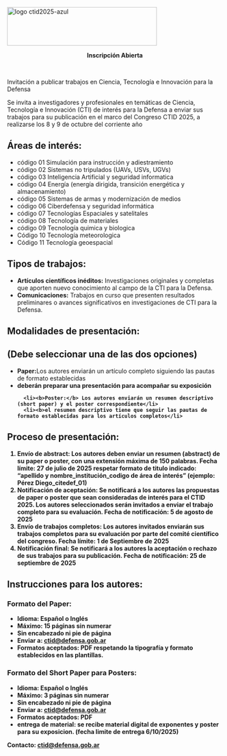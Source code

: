 

<img width="350" height="90" alt="logo ctid2025-azul" src="https://github.com/user-attachments/assets/bc7142c7-8728-4b56-9302-046f407d130f" />


<br>
<p align="center"> <strong> Inscripción Abierta </strong> </p>
                   <br>
<p>Invitación a publicar trabajos en Ciencia, Tecnología e Innovación para la Defensa</p>
<p>Se invita a investigadores y profesionales en temáticas de Ciencia, Tecnología e Innovación (CTI) de interés para la Defensa a enviar sus trabajos para su publicación en el marco del Congreso CTID 2025, a realizarse los 8 y 9 de octubre del corriente año</p>
           
<h2>Áreas de interés:</h2>
<ul>
<li>	código  01 Simulación para instrucción y adiestramiento </li>
<li>	código  02 Sistemas no tripulados (UAVs, USVs, UGVs)</li>
<li>	código  03 Inteligencia Artificial y seguridad informatica</li>
<li>	código  04 Energía (energía dirigida, transición energética y almacenamiento)</li>
<li>	código  05 Sistemas de armas y modernización de medios</li>
<li>	código  06 Ciberdefensa y seguridad informática </li>
<li>	código  07 Tecnologías Espaciales y satelitales </li>
<li>  código  08 Tecnología de materiales </li>
<li>  código  09 Tecnología quimica y biologica</li>
<li>  Código  10 Tecnología meteorologica</li>
<li>  Código  11 Tecnología geoespacial</li>
</ul>

<h2>Tipos de trabajos:</h2>
<ul>
    <li><b>Artículos científicos inéditos:</b> Investigaciones originales y completas que aporten nuevo conocimiento al campo de la CTI para la Defensa.</li>
    <li><b>Comunicaciones:</b> Trabajos en curso que presenten resultados preliminares o avances significativos en investigaciones de CTI para la Defensa.</li>
</ul>

<h2>Modalidades de presentación:</h2>

<h2>(Debe seleccionar una de las dos opciones)</h2>
<ul>
   
<li><b>Paper:</b>Los autores enviarán un artículo completo siguiendo las pautas de formato establecidas</li>
       <li><b>deberán preparar una presentación para acompañar su exposición</li>
    
      <li><b>Poster:</b> Los autores enviarán un resumen descriptivo (short paper) y el poster correspondiente</li>
      <li><b>el resumen descriptivo tiene que seguir las pautas de formato establecidas para los artículos completos</li>
</ul>

<h2>Proceso de presentación:</h2>
<ol>
    <li><b>Envío de abstract:</b> Los autores deben enviar un resumen (abstract) de su paper o poster, con una extensión máxima de 150 palabras. <b>Fecha límite:</b><b> 27 de julio de 2025 respetar formato de titulo indicado: “apellido y nombre_institución_codigo de área de interés” (ejemplo: Pérez Diego_citedef_01) </b></li>
    <li><b>Notificación de aceptación:</b> Se notificará a los autores las propuestas de paper o poster que sean consideradas de interés para el CTID 2025. Los autores seleccionados serán invitados a enviar el trabajo completo para su evaluación. <b>Fecha de notificación:</b> 5 de agosto de 2025</li>
    <li><b>Envío de trabajos completos:</b> Los autores invitados enviarán sus trabajos completos para su evaluación por parte del comité científico del congreso. <b>Fecha límite:</b> 1 de Septiembre de 2025</li>
    <li><b>Notificación final:</b> Se notificará a los autores la aceptación o rechazo de sus trabajos para su publicación. <b>Fecha de notificación:</b> 25 de septiembre de 2025</li>
</ol>

<h2>Instrucciones para los autores:</h2>

<h3>Formato del Paper:</h3>
<ul>
    <li><b>Idioma:</b> Español o Inglés</li>
    <li><b>Máximo:</b> 15 páginas sin numerar</li>
    <li>Sin encabezado ni pie de página</li>
    <li><b>Enviar a:</b> <a href="mailto:ctid@defensa.gob.ar">ctid@defensa.gob.ar</a></li>
    <li><b>Formatos aceptados:</b> PDF respetando la tipografía y formato establecidos en las plantillas. </li>
</ul>

<h3>Formato del Short Paper para Posters:</h3>
<ul>
    <li><b>Idioma:</b> Español o Inglés</li>
    <li><b>Máximo:</b> 3 páginas sin numerar</li>
    <li>Sin encabezado ni pie de página</li>
    <li><b>Enviar a:</b> <a href="mailto:ctid@defensa.gob.ar">ctid@defensa.gob.ar</a></li>
    <li><b>Formatos aceptados:</b> PDF</li>
  <li><b>entrega de material: se recibe material digital de exponentes y poster para su exposicion. (fecha limite de entrega 6/10/2025)</li>
</ul>

<p><b>Contacto:</b> <a href="mailto:ctid@defensa.gob.ar">ctid@defensa.gob.ar</a></p>


